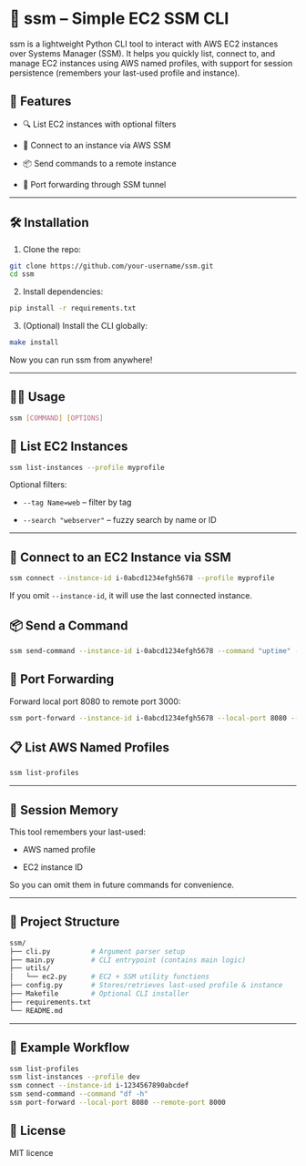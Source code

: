 # 🔧 ssm – Simple EC2 SSM CLI
ssm is a lightweight Python CLI tool to interact with AWS EC2 instances over Systems Manager (SSM). It helps you quickly list, connect to, and manage EC2 instances using AWS named profiles, with support for session persistence (remembers your last-used profile and instance).

## 🚀 Features
- 🔍 List EC2 instances with optional filters

- 🔌 Connect to an instance via AWS SSM

- 📦 Send commands to a remote instance

- 🔁 Port forwarding through SSM tunnel

---

## 🛠 Installation
1. Clone the repo:

```bash
git clone https://github.com/your-username/ssm.git
cd ssm
```

2. Install dependencies:
```bash
pip install -r requirements.txt
```

3. (Optional) Install the CLI globally:
```bash
make install
```

Now you can run ssm from anywhere!

---

## 🧑‍💻 Usage
```bash
ssm [COMMAND] [OPTIONS]
```

## 📄 List EC2 Instances
```bash
ssm list-instances --profile myprofile
```
Optional filters:

- `--tag Name=web` – filter by tag

- `--search "webserver"` – fuzzy search by name or ID

---

## 🔌 Connect to an EC2 Instance via SSM

```bash
ssm connect --instance-id i-0abcd1234efgh5678 --profile myprofile
```

If you omit `--instance-id`, it will use the last connected instance.

## 📦 Send a Command

```bash
ssm send-command --instance-id i-0abcd1234efgh5678 --command "uptime" --profile myprofile
```

## 🔁 Port Forwarding
Forward local port 8080 to remote port 3000:
```bash
ssm port-forward --instance-id i-0abcd1234efgh5678 --local-port 8080 --remote-port 3000 --profile myprofile
```

## 📋 List AWS Named Profiles

```bash
ssm list-profiles
```

---

## 🧠 Session Memory
This tool remembers your last-used:

- AWS named profile

- EC2 instance ID

So you can omit them in future commands for convenience.

---

## 📁 Project Structure

```bash
ssm/
├── cli.py          # Argument parser setup
├── main.py         # CLI entrypoint (contains main logic)
├── utils/
│   └── ec2.py      # EC2 + SSM utility functions
├── config.py       # Stores/retrieves last-used profile & instance
├── Makefile        # Optional CLI installer
├── requirements.txt
└── README.md
```

---

## 🧪 Example Workflow
```bash
ssm list-profiles
ssm list-instances --profile dev
ssm connect --instance-id i-1234567890abcdef
ssm send-command --command "df -h"
ssm port-forward --local-port 8080 --remote-port 8000
```

## 📜 License
MIT licence